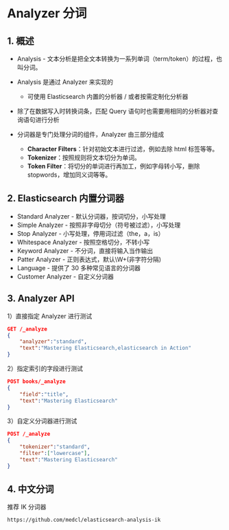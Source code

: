 # Analyzer 分词

## 1. 概述

* Analysis - 文本分析是把全文本转换为一系列单词（term/token）的过程，也叫分词。

* Analysis 是通过 Analyzer 来实现的
  * 可使用 Elasticsearch 内置的分析器 / 或者按需定制化分析器
* 除了在数据写入时转换词条，匹配 Query 语句时也需要用相同的分析器对查询语句进行分析
* 分词器是专门处理分词的组件，Analyzer 由三部分组成
  * **Character Filters**：针对初始文本进行过滤，例如去除 html 标签等等。
  * **Tokenizer**：按照规则将文本切分为单词。
  * **Token Filter**：将切分的单词进行再加工，例如字母转小写，删除 stopwords，增加同义词等等。



## 2. Elasticsearch 内置分词器

* Standard Analyzer - 默认分词器，按词切分，小写处理
* SimpIe Analyzer - 按照非字母切分（符号被过滤），小写处理
* Stop Analyzer - 小写处理，停用词过滤（the，a，is）
* Whitespace Analyzer - 按照空格切分，不转小写
* Keyword Analyzer - 不分词，直接将输入当作输出
* Patter Analyzer - 正则表达式，默认\W+(非字符分隔)
* Language - 提供了 30 多种常见语言的分词器 
* Customer Analyzer - 自定义分词器



## 3. Analyzer API

1）直接指定 Analyzer 进行测试

```json
GET /_analyze
{
	"analyzer":"standard",
    "text":"Mastering Elasticsearch,elasticsearch in Action"
}
```

2）指定索引的字段进行测试

```json
POST books/_analyze
{
    "field":"title",
    "text":"Mastering Elasticsearch"
}
```

3）自定义分词器进行测试

```json
POST /_analyze
{
    "tokenizer":"standard",
    "filter":["lowercase"],
    "text":"Mastering Elasticsearch"
}
```



## 4. 中文分词

推荐 IK 分词器

```text
https://github.com/medcl/elasticsearch-analysis-ik
```

